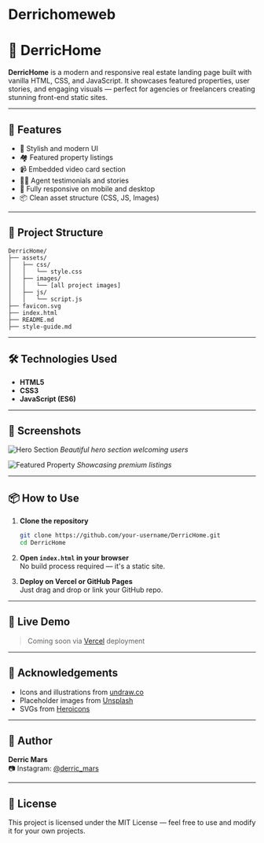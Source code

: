 # Derrichomeweb
# 🏡 DerricHome

**DerricHome** is a modern and responsive real estate landing page built with vanilla HTML, CSS, and JavaScript. It showcases featured properties, user stories, and engaging visuals — perfect for agencies or freelancers creating stunning front-end static sites.

---

## 🚀 Features

- 🎨 Stylish and modern UI
- 🏘️ Featured property listings
- 📹 Embedded video card section
- 🧑‍💼 Agent testimonials and stories
- 📱 Fully responsive on mobile and desktop
- 📦 Clean asset structure (CSS, JS, Images)

---

## 📂 Project Structure

```
DerricHome/
├── assets/
│   ├── css/
│   │   └── style.css
│   ├── images/
│   │   └── [all project images]
│   ├── js/
│   │   └── script.js
├── favicon.svg
├── index.html
├── README.md
├── style-guide.md
```

---

## 🛠️ Technologies Used

- **HTML5**
- **CSS3**
- **JavaScript (ES6)**

---

## 📸 Screenshots

![Hero Section](./assets/images/hero.png)
*Beautiful hero section welcoming users*

![Featured Property](./assets/images/property-1.jpg)
*Showcasing premium listings*

---

## 📦 How to Use

1. **Clone the repository**  
   ```bash
   git clone https://github.com/your-username/DerricHome.git
   cd DerricHome
   ```

2. **Open `index.html` in your browser**  
   No build process required — it's a static site.

3. **Deploy on Vercel or GitHub Pages**  
   Just drag and drop or link your GitHub repo.

---

## 🔗 Live Demo

> Coming soon via [Vercel](https://vercel.com/) deployment

---

## 🙏 Acknowledgements

- Icons and illustrations from [undraw.co](https://undraw.co/)
- Placeholder images from [Unsplash](https://unsplash.com/)
- SVGs from [Heroicons](https://heroicons.com/)

---

## 👤 Author

**Derric Mars**  
📷 Instagram: [@derric_mars](https://instagram.com/derric_mars)

---

## 📃 License

This project is licensed under the MIT License — feel free to use and modify it for your own projects.

